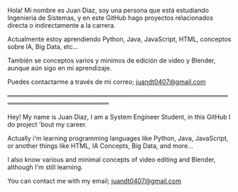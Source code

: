 Hola! Mi nombre es Juan Díaz, soy una persona que está estudiando Ingenieria de Sistemas, y en este GitHub hago proyectos relacionados directa o indirectamente a la
carrera.

Actualmente estoy aprendiendo Python, Java, JavaScript, HTML, conceptos sobre IA, Big Data, etc...

También se conceptos varios y minimos de edición de video y Blender, aunque aún sigo en mi aprendizaje.

Puedes contactarme a través de mi correo; juandt0407@gmail.com

═════════════════════════════════════════════════════════════════════════


Hey! My name is Juan Diaz, I am a System Engineer Student, in this GitHub I do project 'bout my career.

Actually i'm learning programming languages like Python, Java, JavaScript, or another things like HTML, IA Concepts, Big Data, and more...

I also know various and minimal concepts of video editing and Blender, although I'm still learning.

You can contact me with my email; juandt0407@gmail.com
